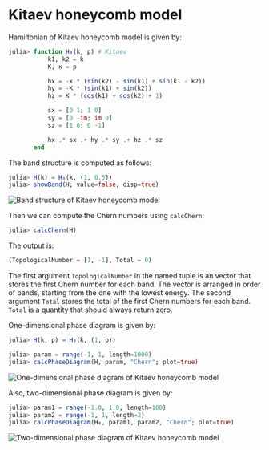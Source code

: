 # Kitaev honeycomb model

Hamiltonian of Kitaev honeycomb model is given by:

```julia
julia> function H₀(k, p) # Kitaev
           k1, k2 = k
           K, κ = p

           hx = -κ * (sin(k2) - sin(k1) + sin(k1 - k2))
           hy = -K * (sin(k1) + sin(k2))
           hz = K * (cos(k1) + cos(k2) + 1)

           sx = [0 1; 1 0]
           sy = [0 -im; im 0]
           sz = [1 0; 0 -1]

           hx .* sx .+ hy .* sy .+ hz .* sz
       end
```

The band structure is computed as follows:

```julia
julia> H(k) = H₀(k, (1, 0.5))
julia> showBand(H; value=false, disp=true)
```


![Band structure of Kitaev honeycomb model](https://github.com/KskAdch/TopologicalNumbers.jl/assets/139373570/0e3a79b5-896c-4fca-ba14-6af1ce827b11)


Then we can compute the Chern numbers using `calcChern`:

```julia
julia> calcChern(H)
```

The output is:

```julia
(TopologicalNumber = [1, -1], Total = 0)
```

The first argument `TopologicalNumber` in the named tuple is an vector that stores the first Chern number for each band. 
The vector is arranged in order of bands, starting from the one with the lowest energy.
The second argument `Total` stores the total of the first Chern numbers for each band.
`Total` is a quantity that should always return zero.



One-dimensional phase diagram is given by:

```julia
julia> H(k, p) = H₀(k, (1, p))

julia> param = range(-1, 1, length=1000)
julia> calcPhaseDiagram(H, param, "Chern"; plot=true)
```

![One-dimensional phase diagram of Kitaev honeycomb model](https://github.com/KskAdch/TopologicalNumbers.jl/assets/139373570/1bb068c6-b6d1-4937-9067-b4bbaf97b6e1)

Also, two-dimensional phase diagram is given by:

```julia
julia> param1 = range(-1.0, 1.0, length=100)
julia> param2 = range(-1, 1, length=2)
julia> calcPhaseDiagram(H₀, param1, param2, "Chern"; plot=true)
```

![Two-dimensional phase diagram of Kitaev honeycomb model](https://github.com/KskAdch/TopologicalNumbers.jl/assets/139373570/f6a36f4d-8da5-420e-a5af-ce2b05e6d596)

